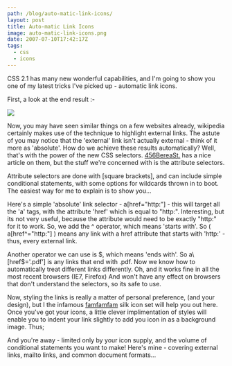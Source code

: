 ```yaml
---
path: /blog/auto-matic-link-icons/
layout: post
title: Auto-matic Link Icons
image: auto-matic-link-icons.png
date: 2007-07-10T17:42:17Z
tags:
  - css
  - icons
---
```


CSS 2.1 has many new wonderful capabilities, and I'm going to show you one of my latest tricks I've picked up - automatic link icons.

First, a look at the end result :-

![](auto-matic-link-icons.png)

Now, you may have seen similar things on a few websites already, wikipedia certainly makes use of the technique to highlight external links. The astute of you may notice that the 'external' link isn't actually external - think of it more as 'absolute'. How do we achieve these results automatically? Well, that's with the power of the new CSS selectors. [456BereaSt.](http://www.456bereastreet.com/archive/200509/css_21_selectors_part_1/) has a nice article on them, but the stuff we're concerned with is the attribute selectors.

Attribute selectors are done with \[square brackets\], and can include simple conditional statements, with some options for wildcards thrown in to boot. The easiest way for me to explain is to show you...

Here's a simple 'absolute' link selector - a\[href="http:"\] - this will target all the 'a' tags, with the attribute 'href' which is equal to "http:". Interesting, but its not very useful, because the attribute would need to be exactly "http:" for it to work. So, we add the ^ operator, which means 'starts with'. So ( a\[href^="http:"\] ) means any link with a href attribute that starts with 'http:' - thus, every external link.

Another operator we can use is $, which means 'ends with'. So a\[href$='.pdf'\] is any links that end with .pdf. Now we know how to automatically treat different links differently. Oh, and it works fine in all the most recent browsers (IE7, Firefox) And won't have any effect on browsers that don't understand the selectors, so its safe to use.

Now, styling the links is really a matter of personal preference, (and your design), but I the infamous [famfamfam](http://www.famfamfam.com/) silk icon set will help you out here. Once you've got your icons, a little clever implimentation of styles will enable you to indent your link slightly to add you icon in as a background image. Thus;

<script src="https://gist.github.com/1074526.js"> </script>

And you're away - limited only by your icon supply, and the volume of conditional statements you want to make! Here's mine - covering external links, mailto links, and common document formats...

<script src="https://gist.github.com/1074522.js"> </script>
